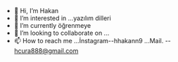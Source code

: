 - 👋 Hi, I’m Hakan
- 👀 I’m interested in ...yazılım dilleri
- 🌱 I’m currently  öğrenmeye 
- 💞️ I’m looking to collaborate on ...
- 📫 How to reach me ...İnstagram--hhakann9 ...Mail. -- hcura888@gmail.com

<!---
hhakann9/hhakann9 is a ✨ special ✨ repository because its `README.md` (this file) appears on your GitHub profile.
You can click the Preview link to take a look at your changes.
--->
